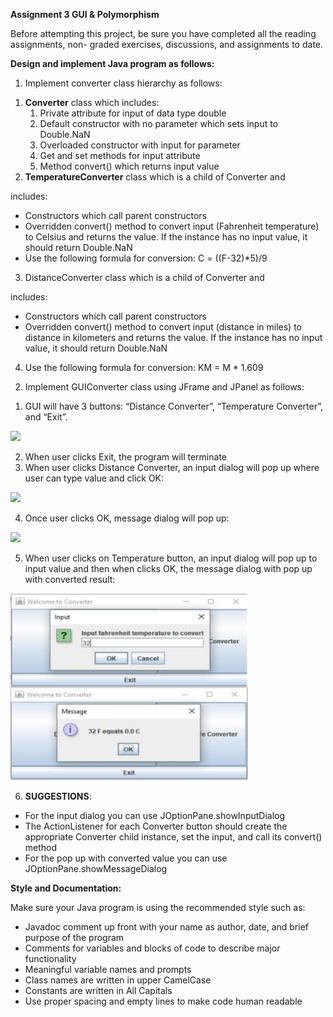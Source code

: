 ﻿**Assignment 3        GUI & Polymorphism** 

Before attempting this project, be sure you have completed all the reading assignments, non- graded exercises, discussions, and assignments to date. 

**Design and implement Java program as follows:** 

1) Implement converter class hierarchy as follows: 
1. **Converter** class which includes: 
   1. Private attribute for input of data type double 
   1. Default constructor with no parameter which sets input to Double.NaN 
   1. Overloaded constructor with input for parameter 
   1. Get and set methods for input attribute 
   1. Method convert() which returns input value 
1. **TemperatureConverter** class which is a child of Converter and 

includes: 

- Constructors which call parent constructors 
- Overridden convert() method to convert input (Fahrenheit temperature) to Celsius and returns the value. If the instance has no input value, it should return Double.NaN 
- Use the following formula for conversion:  C = ((F-32)\*5)/9 
3. DistanceConverter class which is a child of Converter and 

includes: 

- Constructors which call parent constructors 
- Overridden convert() method to convert input (distance in miles) to distance in kilometers and returns the value. If the instance has no input value, it should return Double.NaN 
4. Use the following formula for conversion:  KM = M \* 1.609 
2) Implement GUIConverter class using JFrame and JPanel as follows: 
1. GUI will have 3 buttons: “Distance Converter”, “Temperature Converter”, and “Exit”. 

![](image_1.png)

2. When user clicks Exit, the program will terminate 
3. When user clicks Distance Converter, an input dialog will pop up where user can type value and click OK: 

![](image_2.png)

4. Once user clicks OK, message dialog will pop up: 

![](image_3.png)

5. When user clicks on Temperature button, an input dialog will pop up to input value and then when clicks OK, the message dialog with pop up with converted result:

![](image_4.jpeg)

6. **SUGGESTIONS**: 
- For the input dialog you can use JOptionPane.showInputDialog 
- The ActionListener for each Converter button should create the appropriate Converter child instance, set the input, and call its convert() method 
- For the pop up with converted value you can use JOptionPane.showMessageDialog 

**Style and Documentation:** 

Make sure your Java program is using the recommended style such as: 

- Javadoc comment up front with your name as author, date, and brief purpose of the program 
- Comments for variables and blocks of code to describe major functionality 
- Meaningful variable names and prompts 
- Class names are written in upper CamelCase 
- Constants are written in All Capitals 
- Use proper spacing and empty lines to make code human readable 
